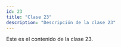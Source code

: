 ```yaml
---
id: 23
title: "Clase 23"
description: "Descripción de la clase 23"
---
```

Este es el contenido de la clase 23.
